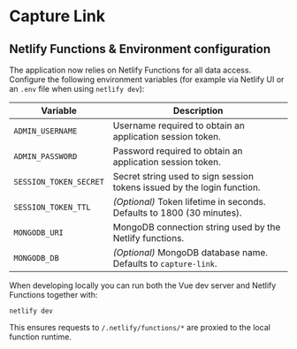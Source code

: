 # Capture Link

## Netlify Functions & Environment configuration

The application now relies on Netlify Functions for all data access. Configure the following
environment variables (for example via Netlify UI or an `.env` file when using `netlify dev`):

| Variable | Description |
| --- | --- |
| `ADMIN_USERNAME` | Username required to obtain an application session token. |
| `ADMIN_PASSWORD` | Password required to obtain an application session token. |
| `SESSION_TOKEN_SECRET` | Secret string used to sign session tokens issued by the login function. |
| `SESSION_TOKEN_TTL` | _(Optional)_ Token lifetime in seconds. Defaults to 1800 (30 minutes). |
| `MONGODB_URI` | MongoDB connection string used by the Netlify functions. |
| `MONGODB_DB` | _(Optional)_ MongoDB database name. Defaults to `capture-link`. |

When developing locally you can run both the Vue dev server and Netlify Functions together with:

```
netlify dev
```

This ensures requests to `/.netlify/functions/*` are proxied to the local function runtime.
